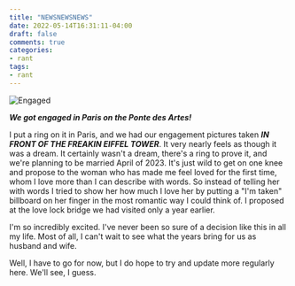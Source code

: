 ```yaml
---
title: "NEWSNEWSNEWS"
date: 2022-05-14T16:31:11-04:00
draft: false
comments: true
categories:
- rant
tags:
- rant
---
```


![Engaged](/img/2022/engaged.jpeg)  

_**We got engaged in Paris on the Ponte des Artes!**_  

I put a ring on it in Paris, and we had our engagement pictures taken _**IN
FRONT OF THE FREAKIN EIFFEL TOWER**_. It very nearly feels as though it was a
dream. It certainly wasn't a dream, there's a ring to prove it, and we're
planning to be married April of 2023. It's just wild to get on one knee and
propose to the woman who has made me feel loved for the first time, whom I love
more than I can describe with words. So instead of telling her with words I
tried to show her how much I love her by putting a "I'm taken" billboard on her
finger in the most romantic way I could think of. I proposed at the love lock
bridge we had visited only a year earlier.

I'm so incredibly excited. I've never been so sure of a decision like this in
all my life. Most of all, I can't wait to see what the years bring for us as
husband and wife.

Well, I have to go for now, but I do hope to try and update more regularly here.
We'll see, I guess.
